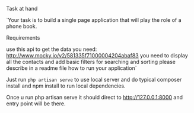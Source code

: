 Task at hand 

`Your task is to build a single page application that will play the role of a phone book.

Requirements

use this api to get the data you need: http://www.mocky.io/v2/581335f71000004204abaf83
you need to display all the contacts and add basic filters for searching and sorting
please describe in a readme file how to run your application`

Just run `php artisan serve` to use local server and do typical composer install and npm install to run local dependencies.

Once u run php artisan serve it should direct to http://127.0.0.1:8000 and entry point will be there.
